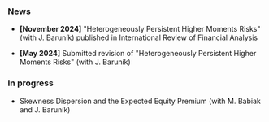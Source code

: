 <!-- <h1 id="news"></h1> -->
<!-- <h2 style="margin: 60px 0px -15px;">News</h2> -->
<!-- <h2>News</h2> -->

### News

- **[November 2024]** "Heterogeneously Persistent Higher 
Moments Risks" (with J. Baruník) published in International Review of Financial Analysis

- **[May 2024]** Submitted revision of "Heterogeneously Persistent Higher 
Moments Risks" (with J. Baruník) 

### In progress

- Skewness Dispersion and the Expected Equity Premium (with M. Babiak and J. Baruník)


